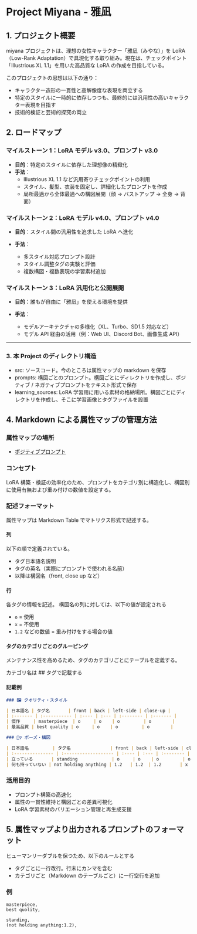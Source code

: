 # Project Miyana - 雅凪

## 1. プロジェクト概要

miyana プロジェクトは、理想の女性キャラクター「雅凪（みやな）」を LoRA（Low-Rank Adaptation）で具現化する取り組み。現在は、チェックポイント「Illustrious XL 1.1」を用いた高品質な LoRA の作成を目指している。

このプロジェクトの思想は以下の通り：

- キャラクター造形の一貫性と高解像度な表現を両立する
- 特定のスタイルに一時的に依存しつつも、最終的には汎用性の高いキャラクター表現を目指す
- 技術的検証と芸術的探究の両立

## 2. ロードマップ

### マイルストーン 1：LoRA モデル v3.0、プロンプト v3.0

- **目的**：特定のスタイルに依存した理想像の精緻化
- **手法**：
  - Illustrious XL 1.1 など汎用寄りチェックポイントの利用
  - スタイル、髪型、衣装を固定し、詳細化したプロンプトを作成
  - 局所最適から全体最適への構図展開（顔 → バストアップ → 全身 → 背面）

### マイルストーン 2：LoRA モデル v4.0、プロンプト v4.0

- **目的**：スタイル間の汎用性を追求した LoRA へ進化
- **手法**：

  - 多スタイル対応プロンプト設計
  - スタイル調整タグの実験と評価
  - 複数構図・複数表現の学習素材追加

### マイルストーン 3：LoRA 汎用化と公開展開

- **目的**：誰もが自由に「雅凪」を使える環境を提供
- **手法**：

  - モデルアーキテクチャの多様化（XL、Turbo、SD1.5 対応など）
  - モデル API 経由の活用（例：Web UI、Discord Bot、画像生成 API）

---

### 3. 本 Project のディレクトリ構造

- src: ソースコード。今のところは属性マップの markdown を保存
- prompts: 構図ごとのプロンプト。構図ごとにディレクトリを作成し、ポジティブ / ネガティブプロンプトをテキスト形式で保存
- learning_sources: LoRA 学習用に用いる素材の格納場所。構図ごとにディレクトリを作成し、そこに学習画像とタグファイルを設置

## 4. Markdown による属性マップの管理方法

### 属性マップの場所

- [ポジティブプロンプト](src/positive_attribute_map.md)

### コンセプト

LoRA 構築・検証の効率化のため、プロンプトをカテゴリ別に構造化し、構図別に使用有無および重み付けの数値を設定する。

### 記述フォーマット

属性マップは Markdown Table でマトリクス形式で記述する。

#### 列

以下の順で定義されている。

- タグ日本語名説明
- タグの英名（実際にプロンプトで使われる名前）
- 以降は構図名（front, close up など）

#### 行

各タグの情報を記述。
構図名の列に対しては、以下の値が設定される

- `o` = 使用
- `x` = 不使用
- `1.2` などの数値 = 重み付けをする場合の値

#### タグのカテゴリごとのグルーピング

メンテナンス性を高めるため、タグのカテゴリごとにテーブルを定義する。

カテゴリ名は ## タグで記載する

#### 記載例

```md
### 🖼️ クオリティ・スタイル

| 日本語名 | タグ名       | front | back | left-side | close-up |
| :------- | :----------- | :---- | :--- | :-------- | :------- |
| 傑作     | masterpiece  | o     | o    | o         | o        |
| 最高品質 | best quality | o     | o    | o         | o        |

### 🧍‍♀️ ポーズ・構図

| 日本語名         | タグ名               | front | back | left-side | close-up |
| :--------------- | :------------------- | :---- | :--- | :-------- | :------- |
| 立っている       | standing             | o     | o    | o         | o        |
| 何も持っていない | not holding anything | 1.2   | 1.2  | 1.2       | x        |
```

### 活用目的

- プロンプト構築の高速化
- 属性の一貫性維持と構図ごとの差異可視化
- LoRA 学習素材のバリエーション管理と再生成支援

## 5. 属性マップより出力されるプロンプトのフォーマット

ヒューマンリーダブルを保つため、以下のルールとする

- タグごとに一行改行。行末にカンマを含む
- カテゴリごと（Markdown のテーブルごと）に一行空行を追加

### 例

```
masterpiece,
best quolity,

standing,
(not holding anything:1.2),
```
